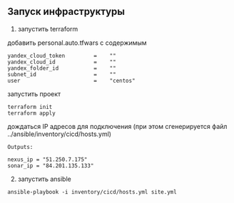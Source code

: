## Запуск инфраструктуры


1. запустить terraform

добавить personal.auto.tfwars с содержимым 

```
yandex_cloud_token         =    ""
yandex_cloud_id            =    ""
yandex_folder_id           =    ""
subnet_id                  =    ""
user                       =    "centos"

```
запустить проект

```
terraform init
terraform apply
```

дождаться IP адресов для подключения (при этом сгенерируется файл ../ansible/inventory/cicd/hosts.yml)
```
Outputs:

nexus_ip = "51.250.7.175"
sonar_ip = "84.201.135.133"
```


2. запустить ansible

```
ansible-playbook -i inventory/cicd/hosts.yml site.yml
```
